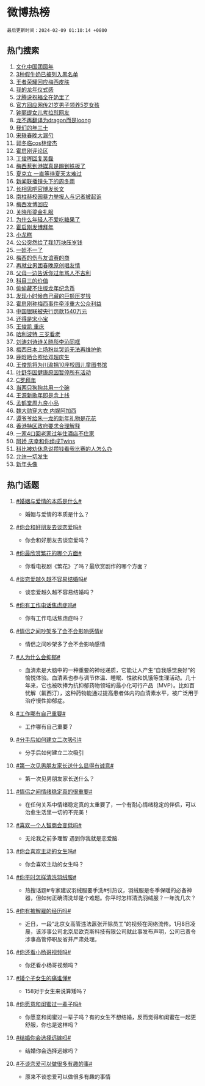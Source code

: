 # 微博热榜

`最后更新时间：2024-02-09 01:10:14 +0800`

## 热门搜索

1. [文化中国团圆年](https://m.weibo.cn/search?containerid=100103type%3D1%26t%3D10%26q%3D%23%E6%96%87%E5%8C%96%E4%B8%AD%E5%9B%BD%E5%9B%A2%E5%9C%86%E5%B9%B4%23&stream_entry_id=51&isnewpage=1&extparam=seat%3D1%26pos%3D0%26dgr%3D0%26filter_type%3Drealtimehot%26c_type%3D51%26stream_entry_id%3D51%26cate%3D10103%26q%3D%2523%25E6%2596%2587%25E5%258C%2596%25E4%25B8%25AD%25E5%259B%25BD%25E5%259B%25A2%25E5%259C%2586%25E5%25B9%25B4%2523%26display_time%3D1707412213%26pre_seqid%3D1707412213517016250239)
1. [3种假牛奶已被列入黑名单](https://m.weibo.cn/search?containerid=100103type%3D1%26t%3D10%26q%3D%233%E7%A7%8D%E5%81%87%E7%89%9B%E5%A5%B6%E5%B7%B2%E8%A2%AB%E5%88%97%E5%85%A5%E9%BB%91%E5%90%8D%E5%8D%95%23&stream_entry_id=31&isnewpage=1&extparam=seat%3D1%26band_rank%3D1%26filter_type%3Drealtimehot%26c_type%3D31%26realpos%3D1%26cate%3D5001%26lcate%3D5001%26flag%3D2%26dgr%3D0%26q%3D%25233%25E7%25A7%258D%25E5%2581%2587%25E7%2589%259B%25E5%25A5%25B6%25E5%25B7%25B2%25E8%25A2%25AB%25E5%2588%2597%25E5%2585%25A5%25E9%25BB%2591%25E5%2590%258D%25E5%258D%2595%2523%26stream_entry_id%3D31%26pos%3D0%26display_time%3D1707412213%26pre_seqid%3D1707412213517016250239)
1. [王者荣耀回应梅西皮肤](https://m.weibo.cn/search?containerid=100103type%3D1%26t%3D10%26q%3D%23%E7%8E%8B%E8%80%85%E8%8D%A3%E8%80%80%E5%9B%9E%E5%BA%94%E6%A2%85%E8%A5%BF%E7%9A%AE%E8%82%A4%23&stream_entry_id=31&isnewpage=1&extparam=seat%3D1%26band_rank%3D2%26filter_type%3Drealtimehot%26c_type%3D31%26realpos%3D2%26cate%3D5001%26lcate%3D5001%26flag%3D2%26dgr%3D0%26q%3D%2523%25E7%258E%258B%25E8%2580%2585%25E8%258D%25A3%25E8%2580%2580%25E5%259B%259E%25E5%25BA%2594%25E6%25A2%2585%25E8%25A5%25BF%25E7%259A%25AE%25E8%2582%25A4%2523%26stream_entry_id%3D31%26pos%3D1%26display_time%3D1707412213%26pre_seqid%3D1707412213517016250239)
1. [我的龙年仪式感](https://m.weibo.cn/search?containerid=100103type%3D1%26t%3D10%26q%3D%23%E6%88%91%E7%9A%84%E9%BE%99%E5%B9%B4%E4%BB%AA%E5%BC%8F%E6%84%9F%23&stream_entry_id=31&isnewpage=1&extparam=seat%3D1%26band_rank%3D3%26filter_type%3Drealtimehot%26c_type%3D31%26realpos%3D3%26cate%3D5001%26lcate%3D5001%26flag%3D0%26dgr%3D0%26q%3D%2523%25E6%2588%2591%25E7%259A%2584%25E9%25BE%2599%25E5%25B9%25B4%25E4%25BB%25AA%25E5%25BC%258F%25E6%2584%259F%2523%26stream_entry_id%3D31%26pos%3D2%26display_time%3D1707412213%26pre_seqid%3D1707412213517016250239)
1. [沈腾说祝福全在奶里了](https://m.weibo.cn/search?containerid=100103type%3D1%26t%3D10%26q%3D%23%E6%B2%88%E8%85%BE%E8%AF%B4%E7%A5%9D%E7%A6%8F%E5%85%A8%E5%9C%A8%E5%A5%B6%E9%87%8C%E4%BA%86%23&stream_entry_id=31&isnewpage=1&extparam=seat%3D1%26band_rank%3D4%26lcate%3D5001%26filter_type%3Drealtimehot%26cate%3D5001%26q%3D%2523%25E6%25B2%2588%25E8%2585%25BE%25E8%25AF%25B4%25E7%25A5%259D%25E7%25A6%258F%25E5%2585%25A8%25E5%259C%25A8%25E5%25A5%25B6%25E9%2587%258C%25E4%25BA%2586%2523%26dgr%3D0%26pos%3D3%26adid%3D222664%26topic_ad%3D1%26stream_entry_id%3D31%26is_ad_pos%3D1%26c_type%3D31%26display_time%3D1707412213%26pre_seqid%3D1707412213517016250239)
1. [官方回应网传21岁男子领养5岁女孩](https://m.weibo.cn/search?containerid=100103type%3D1%26t%3D10%26q%3D%23%E5%AE%98%E6%96%B9%E5%9B%9E%E5%BA%94%E7%BD%91%E4%BC%A021%E5%B2%81%E7%94%B7%E5%AD%90%E9%A2%86%E5%85%BB5%E5%B2%81%E5%A5%B3%E5%AD%A9%23&stream_entry_id=31&isnewpage=1&extparam=seat%3D1%26band_rank%3D4%26filter_type%3Drealtimehot%26c_type%3D31%26realpos%3D4%26cate%3D5001%26lcate%3D5001%26flag%3D2%26dgr%3D0%26q%3D%2523%25E5%25AE%2598%25E6%2596%25B9%25E5%259B%259E%25E5%25BA%2594%25E7%25BD%2591%25E4%25BC%25A021%25E5%25B2%2581%25E7%2594%25B7%25E5%25AD%2590%25E9%25A2%2586%25E5%2585%25BB5%25E5%25B2%2581%25E5%25A5%25B3%25E5%25AD%25A9%2523%26stream_entry_id%3D31%26pos%3D4%26display_time%3D1707412213%26pre_seqid%3D1707412213517016250239)
1. [钟丽缇女儿考拉怼网友](https://m.weibo.cn/search?containerid=100103type%3D1%26t%3D10%26q%3D%23%E9%92%9F%E4%B8%BD%E7%BC%87%E5%A5%B3%E5%84%BF%E8%80%83%E6%8B%89%E6%80%BC%E7%BD%91%E5%8F%8B%23&stream_entry_id=31&isnewpage=1&extparam=seat%3D1%26band_rank%3D5%26filter_type%3Drealtimehot%26c_type%3D31%26realpos%3D5%26cate%3D5001%26lcate%3D5001%26flag%3D2%26dgr%3D0%26q%3D%2523%25E9%2592%259F%25E4%25B8%25BD%25E7%25BC%2587%25E5%25A5%25B3%25E5%2584%25BF%25E8%2580%2583%25E6%258B%2589%25E6%2580%25BC%25E7%25BD%2591%25E5%258F%258B%2523%26stream_entry_id%3D31%26pos%3D5%26display_time%3D1707412213%26pre_seqid%3D1707412213517016250239)
1. [龙不再翻译为dragon而是loong](https://m.weibo.cn/search?containerid=100103type%3D1%26t%3D10%26q%3D%23%E9%BE%99%E4%B8%8D%E5%86%8D%E7%BF%BB%E8%AF%91%E4%B8%BAdragon%E8%80%8C%E6%98%AFloong%23&stream_entry_id=31&isnewpage=1&extparam=seat%3D1%26band_rank%3D6%26filter_type%3Drealtimehot%26c_type%3D31%26realpos%3D6%26cate%3D5001%26lcate%3D5001%26flag%3D16%26dgr%3D0%26q%3D%2523%25E9%25BE%2599%25E4%25B8%258D%25E5%2586%258D%25E7%25BF%25BB%25E8%25AF%2591%25E4%25B8%25BAdragon%25E8%2580%258C%25E6%2598%25AFloong%2523%26stream_entry_id%3D31%26pos%3D6%26display_time%3D1707412213%26pre_seqid%3D1707412213517016250239)
1. [我们的年三十](https://m.weibo.cn/search?containerid=100103type%3D1%26t%3D10%26q%3D%23%E6%88%91%E4%BB%AC%E7%9A%84%E5%B9%B4%E4%B8%89%E5%8D%81%23&stream_entry_id=31&isnewpage=1&extparam=seat%3D1%26band_rank%3D7%26lcate%3D5001%26filter_type%3Drealtimehot%26cate%3D5001%26q%3D%2523%25E6%2588%2591%25E4%25BB%25AC%25E7%259A%2584%25E5%25B9%25B4%25E4%25B8%2589%25E5%258D%2581%2523%26dgr%3D0%26pos%3D7%26adid%3D222145%26topic_ad%3D1%26stream_entry_id%3D31%26is_ad_pos%3D1%26c_type%3D31%26display_time%3D1707412213%26pre_seqid%3D1707412213517016250239)
1. [宋轶春晚大漏勺](https://m.weibo.cn/search?containerid=100103type%3D1%26t%3D10%26q%3D%23%E5%AE%8B%E8%BD%B6%E6%98%A5%E6%99%9A%E5%A4%A7%E6%BC%8F%E5%8B%BA%23&stream_entry_id=31&isnewpage=1&extparam=seat%3D1%26band_rank%3D7%26filter_type%3Drealtimehot%26c_type%3D31%26realpos%3D7%26cate%3D5001%26lcate%3D5001%26flag%3D2%26dgr%3D0%26q%3D%2523%25E5%25AE%258B%25E8%25BD%25B6%25E6%2598%25A5%25E6%2599%259A%25E5%25A4%25A7%25E6%25BC%258F%25E5%258B%25BA%2523%26stream_entry_id%3D31%26pos%3D8%26display_time%3D1707412213%26pre_seqid%3D1707412213517016250239)
1. [郭冬临cos林俊杰](https://m.weibo.cn/search?containerid=100103type%3D1%26t%3D10%26q%3D%E9%83%AD%E5%86%AC%E4%B8%B4cos%E6%9E%97%E4%BF%8A%E6%9D%B0&stream_entry_id=31&isnewpage=1&extparam=seat%3D1%26band_rank%3D8%26filter_type%3Drealtimehot%26c_type%3D31%26realpos%3D8%26cate%3D5001%26lcate%3D5001%26flag%3D2%26dgr%3D0%26q%3D%25E9%2583%25AD%25E5%2586%25AC%25E4%25B8%25B4cos%25E6%259E%2597%25E4%25BF%258A%25E6%259D%25B0%26stream_entry_id%3D31%26pos%3D9%26display_time%3D1707412213%26pre_seqid%3D1707412213517016250239)
1. [霍启刚评论区](https://m.weibo.cn/search?containerid=100103type%3D1%26t%3D10%26q%3D%E9%9C%8D%E5%90%AF%E5%88%9A%E8%AF%84%E8%AE%BA%E5%8C%BA&stream_entry_id=31&isnewpage=1&extparam=seat%3D1%26band_rank%3D9%26filter_type%3Drealtimehot%26c_type%3D31%26realpos%3D9%26cate%3D5001%26lcate%3D5001%26flag%3D0%26dgr%3D0%26q%3D%25E9%259C%258D%25E5%2590%25AF%25E5%2588%259A%25E8%25AF%2584%25E8%25AE%25BA%25E5%258C%25BA%26stream_entry_id%3D31%26pos%3D10%26display_time%3D1707412213%26pre_seqid%3D1707412213517016250239)
1. [丁俊晖回复吴磊](https://m.weibo.cn/search?containerid=100103type%3D1%26t%3D10%26q%3D%23%E4%B8%81%E4%BF%8A%E6%99%96%E5%9B%9E%E5%A4%8D%E5%90%B4%E7%A3%8A%23&stream_entry_id=31&isnewpage=1&extparam=seat%3D1%26band_rank%3D10%26filter_type%3Drealtimehot%26c_type%3D31%26realpos%3D10%26cate%3D5001%26lcate%3D5001%26flag%3D2%26dgr%3D0%26q%3D%2523%25E4%25B8%2581%25E4%25BF%258A%25E6%2599%2596%25E5%259B%259E%25E5%25A4%258D%25E5%2590%25B4%25E7%25A3%258A%2523%26stream_entry_id%3D31%26pos%3D11%26display_time%3D1707412213%26pre_seqid%3D1707412213517016250239)
1. [梅西惹到港媒真是踢到铁板了](https://m.weibo.cn/search?containerid=100103type%3D1%26t%3D10%26q%3D%E6%A2%85%E8%A5%BF%E6%83%B9%E5%88%B0%E6%B8%AF%E5%AA%92%E7%9C%9F%E6%98%AF%E8%B8%A2%E5%88%B0%E9%93%81%E6%9D%BF%E4%BA%86&stream_entry_id=31&isnewpage=1&extparam=seat%3D1%26band_rank%3D11%26filter_type%3Drealtimehot%26c_type%3D31%26realpos%3D11%26cate%3D5001%26lcate%3D5001%26flag%3D2%26dgr%3D0%26q%3D%25E6%25A2%2585%25E8%25A5%25BF%25E6%2583%25B9%25E5%2588%25B0%25E6%25B8%25AF%25E5%25AA%2592%25E7%259C%259F%25E6%2598%25AF%25E8%25B8%25A2%25E5%2588%25B0%25E9%2593%2581%25E6%259D%25BF%25E4%25BA%2586%26stream_entry_id%3D31%26pos%3D12%26display_time%3D1707412213%26pre_seqid%3D1707412213517016250239)
1. [夏克立 一直等待夏天太难过](https://m.weibo.cn/search?containerid=100103type%3D1%26t%3D10%26q%3D%E5%A4%8F%E5%85%8B%E7%AB%8B+%E4%B8%80%E7%9B%B4%E7%AD%89%E5%BE%85%E5%A4%8F%E5%A4%A9%E5%A4%AA%E9%9A%BE%E8%BF%87&stream_entry_id=31&isnewpage=1&extparam=seat%3D1%26band_rank%3D12%26filter_type%3Drealtimehot%26c_type%3D31%26realpos%3D12%26cate%3D5001%26lcate%3D5001%26flag%3D1%26dgr%3D0%26q%3D%25E5%25A4%258F%25E5%2585%258B%25E7%25AB%258B%2520%25E4%25B8%2580%25E7%259B%25B4%25E7%25AD%2589%25E5%25BE%2585%25E5%25A4%258F%25E5%25A4%25A9%25E5%25A4%25AA%25E9%259A%25BE%25E8%25BF%2587%26stream_entry_id%3D31%26pos%3D13%26display_time%3D1707412213%26pre_seqid%3D1707412213517016250239)
1. [新闻联播镜头下的周冬雨](https://m.weibo.cn/search?containerid=100103type%3D1%26t%3D10%26q%3D%23%E6%96%B0%E9%97%BB%E8%81%94%E6%92%AD%E9%95%9C%E5%A4%B4%E4%B8%8B%E7%9A%84%E5%91%A8%E5%86%AC%E9%9B%A8%23&stream_entry_id=31&isnewpage=1&extparam=seat%3D1%26band_rank%3D13%26filter_type%3Drealtimehot%26c_type%3D31%26realpos%3D13%26cate%3D5001%26lcate%3D5001%26flag%3D1%26dgr%3D0%26q%3D%2523%25E6%2596%25B0%25E9%2597%25BB%25E8%2581%2594%25E6%2592%25AD%25E9%2595%259C%25E5%25A4%25B4%25E4%25B8%258B%25E7%259A%2584%25E5%2591%25A8%25E5%2586%25AC%25E9%259B%25A8%2523%26stream_entry_id%3D31%26pos%3D14%26display_time%3D1707412213%26pre_seqid%3D1707412213517016250239)
1. [长相思吧官博发长文](https://m.weibo.cn/search?containerid=100103type%3D1%26t%3D10%26q%3D%23%E9%95%BF%E7%9B%B8%E6%80%9D%E5%90%A7%E5%AE%98%E5%8D%9A%E5%8F%91%E9%95%BF%E6%96%87%23&stream_entry_id=31&isnewpage=1&extparam=seat%3D1%26band_rank%3D14%26filter_type%3Drealtimehot%26c_type%3D31%26realpos%3D14%26cate%3D5001%26lcate%3D5001%26flag%3D0%26dgr%3D0%26q%3D%2523%25E9%2595%25BF%25E7%259B%25B8%25E6%2580%259D%25E5%2590%25A7%25E5%25AE%2598%25E5%258D%259A%25E5%258F%2591%25E9%2595%25BF%25E6%2596%2587%2523%26stream_entry_id%3D31%26pos%3D15%26display_time%3D1707412213%26pre_seqid%3D1707412213517016250239)
1. [南柱赫校园暴力举报人与记者被起诉](https://m.weibo.cn/search?containerid=100103type%3D1%26t%3D10%26q%3D%23%E5%8D%97%E6%9F%B1%E8%B5%AB%E6%A0%A1%E5%9B%AD%E6%9A%B4%E5%8A%9B%E4%B8%BE%E6%8A%A5%E4%BA%BA%E4%B8%8E%E8%AE%B0%E8%80%85%E8%A2%AB%E8%B5%B7%E8%AF%89%23&stream_entry_id=31&isnewpage=1&extparam=seat%3D1%26band_rank%3D15%26filter_type%3Drealtimehot%26c_type%3D31%26realpos%3D15%26cate%3D5001%26lcate%3D5001%26flag%3D2%26dgr%3D0%26q%3D%2523%25E5%258D%2597%25E6%259F%25B1%25E8%25B5%25AB%25E6%25A0%25A1%25E5%259B%25AD%25E6%259A%25B4%25E5%258A%259B%25E4%25B8%25BE%25E6%258A%25A5%25E4%25BA%25BA%25E4%25B8%258E%25E8%25AE%25B0%25E8%2580%2585%25E8%25A2%25AB%25E8%25B5%25B7%25E8%25AF%2589%2523%26stream_entry_id%3D31%26pos%3D16%26display_time%3D1707412213%26pre_seqid%3D1707412213517016250239)
1. [梅西发博回应](https://m.weibo.cn/search?containerid=100103type%3D1%26t%3D10%26q%3D%E6%A2%85%E8%A5%BF%E5%8F%91%E5%8D%9A%E5%9B%9E%E5%BA%94&stream_entry_id=31&isnewpage=1&extparam=seat%3D1%26band_rank%3D16%26filter_type%3Drealtimehot%26c_type%3D31%26realpos%3D16%26cate%3D5001%26lcate%3D5001%26flag%3D2%26dgr%3D0%26q%3D%25E6%25A2%2585%25E8%25A5%25BF%25E5%258F%2591%25E5%258D%259A%25E5%259B%259E%25E5%25BA%2594%26stream_entry_id%3D31%26pos%3D17%26display_time%3D1707412213%26pre_seqid%3D1707412213517016250239)
1. [关晓彤鎏金礼服](https://m.weibo.cn/search?containerid=100103type%3D1%26t%3D10%26q%3D%E5%85%B3%E6%99%93%E5%BD%A4%E9%8E%8F%E9%87%91%E7%A4%BC%E6%9C%8D&stream_entry_id=31&isnewpage=1&extparam=seat%3D1%26band_rank%3D17%26filter_type%3Drealtimehot%26c_type%3D31%26realpos%3D17%26cate%3D5001%26lcate%3D5001%26flag%3D1%26dgr%3D0%26q%3D%25E5%2585%25B3%25E6%2599%2593%25E5%25BD%25A4%25E9%258E%258F%25E9%2587%2591%25E7%25A4%25BC%25E6%259C%258D%26stream_entry_id%3D31%26pos%3D18%26display_time%3D1707412213%26pre_seqid%3D1707412213517016250239)
1. [为什么年轻人不爱吃糖果了](https://m.weibo.cn/search?containerid=100103type%3D1%26t%3D10%26q%3D%23%E4%B8%BA%E4%BB%80%E4%B9%88%E5%B9%B4%E8%BD%BB%E4%BA%BA%E4%B8%8D%E7%88%B1%E5%90%83%E7%B3%96%E6%9E%9C%E4%BA%86%23&stream_entry_id=31&isnewpage=1&extparam=seat%3D1%26band_rank%3D18%26filter_type%3Drealtimehot%26c_type%3D31%26realpos%3D18%26cate%3D5001%26lcate%3D5001%26flag%3D0%26dgr%3D0%26q%3D%2523%25E4%25B8%25BA%25E4%25BB%2580%25E4%25B9%2588%25E5%25B9%25B4%25E8%25BD%25BB%25E4%25BA%25BA%25E4%25B8%258D%25E7%2588%25B1%25E5%2590%2583%25E7%25B3%2596%25E6%259E%259C%25E4%25BA%2586%2523%26stream_entry_id%3D31%26pos%3D19%26display_time%3D1707412213%26pre_seqid%3D1707412213517016250239)
1. [霍启刚发博拜年](https://m.weibo.cn/search?containerid=100103type%3D1%26t%3D10%26q%3D%23%E9%9C%8D%E5%90%AF%E5%88%9A%E5%8F%91%E5%8D%9A%E6%8B%9C%E5%B9%B4%23&stream_entry_id=31&isnewpage=1&extparam=seat%3D1%26band_rank%3D19%26filter_type%3Drealtimehot%26c_type%3D31%26realpos%3D19%26cate%3D5001%26lcate%3D5001%26flag%3D0%26dgr%3D0%26q%3D%2523%25E9%259C%258D%25E5%2590%25AF%25E5%2588%259A%25E5%258F%2591%25E5%258D%259A%25E6%258B%259C%25E5%25B9%25B4%2523%26stream_entry_id%3D31%26pos%3D20%26display_time%3D1707412213%26pre_seqid%3D1707412213517016250239)
1. [小龙糕](https://m.weibo.cn/search?containerid=100103type%3D1%26t%3D10%26q%3D%E5%B0%8F%E9%BE%99%E7%B3%95&stream_entry_id=31&isnewpage=1&extparam=seat%3D1%26band_rank%3D20%26filter_type%3Drealtimehot%26c_type%3D31%26realpos%3D20%26cate%3D5001%26lcate%3D5001%26flag%3D0%26dgr%3D0%26q%3D%25E5%25B0%258F%25E9%25BE%2599%25E7%25B3%2595%26stream_entry_id%3D31%26pos%3D21%26display_time%3D1707412213%26pre_seqid%3D1707412213517016250239)
1. [公公突然给了我1万块压岁钱](https://m.weibo.cn/search?containerid=100103type%3D1%26t%3D10%26q%3D%23%E5%85%AC%E5%85%AC%E7%AA%81%E7%84%B6%E7%BB%99%E4%BA%86%E6%88%911%E4%B8%87%E5%9D%97%E5%8E%8B%E5%B2%81%E9%92%B1%23&stream_entry_id=31&isnewpage=1&extparam=seat%3D1%26band_rank%3D21%26filter_type%3Drealtimehot%26c_type%3D31%26realpos%3D21%26cate%3D5001%26lcate%3D5001%26flag%3D0%26dgr%3D0%26q%3D%2523%25E5%2585%25AC%25E5%2585%25AC%25E7%25AA%2581%25E7%2584%25B6%25E7%25BB%2599%25E4%25BA%2586%25E6%2588%25911%25E4%25B8%2587%25E5%259D%2597%25E5%258E%258B%25E5%25B2%2581%25E9%2592%25B1%2523%26stream_entry_id%3D31%26pos%3D22%26display_time%3D1707412213%26pre_seqid%3D1707412213517016250239)
1. [一姐不一了](https://m.weibo.cn/search?containerid=100103type%3D1%26t%3D10%26q%3D%23%E4%B8%80%E5%A7%90%E4%B8%8D%E4%B8%80%E4%BA%86%23&stream_entry_id=31&isnewpage=1&extparam=seat%3D1%26band_rank%3D22%26filter_type%3Drealtimehot%26c_type%3D31%26realpos%3D22%26cate%3D5001%26lcate%3D5001%26flag%3D0%26dgr%3D0%26q%3D%2523%25E4%25B8%2580%25E5%25A7%2590%25E4%25B8%258D%25E4%25B8%2580%25E4%25BA%2586%2523%26stream_entry_id%3D31%26pos%3D23%26display_time%3D1707412213%26pre_seqid%3D1707412213517016250239)
1. [梅西的伤与友谊赛的商](https://m.weibo.cn/search?containerid=100103type%3D1%26t%3D10%26q%3D%23%E6%A2%85%E8%A5%BF%E7%9A%84%E4%BC%A4%E4%B8%8E%E5%8F%8B%E8%B0%8A%E8%B5%9B%E7%9A%84%E5%95%86%23&stream_entry_id=31&isnewpage=1&extparam=seat%3D1%26band_rank%3D23%26filter_type%3Drealtimehot%26c_type%3D31%26realpos%3D23%26cate%3D5001%26lcate%3D5001%26flag%3D0%26dgr%3D0%26q%3D%2523%25E6%25A2%2585%25E8%25A5%25BF%25E7%259A%2584%25E4%25BC%25A4%25E4%25B8%258E%25E5%258F%258B%25E8%25B0%258A%25E8%25B5%259B%25E7%259A%2584%25E5%2595%2586%2523%26stream_entry_id%3D31%26pos%3D24%26display_time%3D1707412213%26pre_seqid%3D1707412213517016250239)
1. [再就业男团春晚原创唱友情](https://m.weibo.cn/search?containerid=100103type%3D1%26t%3D10%26q%3D%23%E5%86%8D%E5%B0%B1%E4%B8%9A%E7%94%B7%E5%9B%A2%E6%98%A5%E6%99%9A%E5%8E%9F%E5%88%9B%E5%94%B1%E5%8F%8B%E6%83%85%23&stream_entry_id=31&isnewpage=1&extparam=seat%3D1%26band_rank%3D24%26filter_type%3Drealtimehot%26c_type%3D31%26realpos%3D24%26cate%3D5001%26lcate%3D5001%26flag%3D0%26dgr%3D0%26q%3D%2523%25E5%2586%258D%25E5%25B0%25B1%25E4%25B8%259A%25E7%2594%25B7%25E5%259B%25A2%25E6%2598%25A5%25E6%2599%259A%25E5%258E%259F%25E5%2588%259B%25E5%2594%25B1%25E5%258F%258B%25E6%2583%2585%2523%26stream_entry_id%3D31%26pos%3D25%26display_time%3D1707412213%26pre_seqid%3D1707412213517016250239)
1. [父母一边告诉你过年骂人不吉利](https://m.weibo.cn/search?containerid=100103type%3D1%26t%3D10%26q%3D%E7%88%B6%E6%AF%8D%E4%B8%80%E8%BE%B9%E5%91%8A%E8%AF%89%E4%BD%A0%E8%BF%87%E5%B9%B4%E9%AA%82%E4%BA%BA%E4%B8%8D%E5%90%89%E5%88%A9&stream_entry_id=31&isnewpage=1&extparam=seat%3D1%26band_rank%3D25%26filter_type%3Drealtimehot%26c_type%3D31%26realpos%3D25%26cate%3D5001%26lcate%3D5001%26flag%3D0%26dgr%3D0%26q%3D%25E7%2588%25B6%25E6%25AF%258D%25E4%25B8%2580%25E8%25BE%25B9%25E5%2591%258A%25E8%25AF%2589%25E4%25BD%25A0%25E8%25BF%2587%25E5%25B9%25B4%25E9%25AA%2582%25E4%25BA%25BA%25E4%25B8%258D%25E5%2590%2589%25E5%2588%25A9%26stream_entry_id%3D31%26pos%3D26%26display_time%3D1707412213%26pre_seqid%3D1707412213517016250239)
1. [科目三的价值](https://m.weibo.cn/search?containerid=100103type%3D1%26t%3D10%26q%3D%E7%A7%91%E7%9B%AE%E4%B8%89%E7%9A%84%E4%BB%B7%E5%80%BC&stream_entry_id=31&isnewpage=1&extparam=seat%3D1%26band_rank%3D26%26filter_type%3Drealtimehot%26c_type%3D31%26realpos%3D26%26cate%3D5001%26lcate%3D5001%26flag%3D0%26dgr%3D0%26q%3D%25E7%25A7%2591%25E7%259B%25AE%25E4%25B8%2589%25E7%259A%2584%25E4%25BB%25B7%25E5%2580%25BC%26stream_entry_id%3D31%26pos%3D27%26display_time%3D1707412213%26pre_seqid%3D1707412213517016250239)
1. [偷偷藏不住版龙年纪念币](https://m.weibo.cn/search?containerid=100103type%3D1%26t%3D10%26q%3D%23%E5%81%B7%E5%81%B7%E8%97%8F%E4%B8%8D%E4%BD%8F%E7%89%88%E9%BE%99%E5%B9%B4%E7%BA%AA%E5%BF%B5%E5%B8%81%23&stream_entry_id=31&isnewpage=1&extparam=seat%3D1%26band_rank%3D27%26filter_type%3Drealtimehot%26c_type%3D31%26realpos%3D27%26cate%3D5001%26lcate%3D5001%26flag%3D1%26dgr%3D0%26q%3D%2523%25E5%2581%25B7%25E5%2581%25B7%25E8%2597%258F%25E4%25B8%258D%25E4%25BD%258F%25E7%2589%2588%25E9%25BE%2599%25E5%25B9%25B4%25E7%25BA%25AA%25E5%25BF%25B5%25E5%25B8%2581%2523%26stream_entry_id%3D31%26pos%3D28%26display_time%3D1707412213%26pre_seqid%3D1707412213517016250239)
1. [发现小时候自己藏的巨额压岁钱](https://m.weibo.cn/search?containerid=100103type%3D1%26t%3D10%26q%3D%23%E5%8F%91%E7%8E%B0%E5%B0%8F%E6%97%B6%E5%80%99%E8%87%AA%E5%B7%B1%E8%97%8F%E7%9A%84%E5%B7%A8%E9%A2%9D%E5%8E%8B%E5%B2%81%E9%92%B1%23&stream_entry_id=31&isnewpage=1&extparam=seat%3D1%26band_rank%3D28%26filter_type%3Drealtimehot%26c_type%3D31%26realpos%3D28%26cate%3D5001%26lcate%3D5001%26flag%3D0%26dgr%3D0%26q%3D%2523%25E5%258F%2591%25E7%258E%25B0%25E5%25B0%258F%25E6%2597%25B6%25E5%2580%2599%25E8%2587%25AA%25E5%25B7%25B1%25E8%2597%258F%25E7%259A%2584%25E5%25B7%25A8%25E9%25A2%259D%25E5%258E%258B%25E5%25B2%2581%25E9%2592%25B1%2523%26stream_entry_id%3D31%26pos%3D29%26display_time%3D1707412213%26pre_seqid%3D1707412213517016250239)
1. [霍启刚称梅西事件牵涉重大公众利益](https://m.weibo.cn/search?containerid=100103type%3D1%26t%3D10%26q%3D%23%E9%9C%8D%E5%90%AF%E5%88%9A%E7%A7%B0%E6%A2%85%E8%A5%BF%E4%BA%8B%E4%BB%B6%E7%89%B5%E6%B6%89%E9%87%8D%E5%A4%A7%E5%85%AC%E4%BC%97%E5%88%A9%E7%9B%8A%23&stream_entry_id=31&isnewpage=1&extparam=seat%3D1%26band_rank%3D29%26filter_type%3Drealtimehot%26c_type%3D31%26realpos%3D29%26cate%3D5001%26lcate%3D5001%26flag%3D0%26dgr%3D0%26q%3D%2523%25E9%259C%258D%25E5%2590%25AF%25E5%2588%259A%25E7%25A7%25B0%25E6%25A2%2585%25E8%25A5%25BF%25E4%25BA%258B%25E4%25BB%25B6%25E7%2589%25B5%25E6%25B6%2589%25E9%2587%258D%25E5%25A4%25A7%25E5%2585%25AC%25E4%25BC%2597%25E5%2588%25A9%25E7%259B%258A%2523%26stream_entry_id%3D31%26pos%3D30%26display_time%3D1707412213%26pre_seqid%3D1707412213517016250239)
1. [中国银联被央行罚款1540万元](https://m.weibo.cn/search?containerid=100103type%3D1%26t%3D10%26q%3D%23%E4%B8%AD%E5%9B%BD%E9%93%B6%E8%81%94%E8%A2%AB%E5%A4%AE%E8%A1%8C%E7%BD%9A%E6%AC%BE1540%E4%B8%87%E5%85%83%23&stream_entry_id=31&isnewpage=1&extparam=seat%3D1%26band_rank%3D30%26filter_type%3Drealtimehot%26c_type%3D31%26realpos%3D30%26cate%3D5001%26lcate%3D5001%26flag%3D0%26dgr%3D0%26q%3D%2523%25E4%25B8%25AD%25E5%259B%25BD%25E9%2593%25B6%25E8%2581%2594%25E8%25A2%25AB%25E5%25A4%25AE%25E8%25A1%258C%25E7%25BD%259A%25E6%25AC%25BE1540%25E4%25B8%2587%25E5%2585%2583%2523%26stream_entry_id%3D31%26pos%3D31%26display_time%3D1707412213%26pre_seqid%3D1707412213517016250239)
1. [还得是宋小宝](https://m.weibo.cn/search?containerid=100103type%3D1%26t%3D10%26q%3D%23%E8%BF%98%E5%BE%97%E6%98%AF%E5%AE%8B%E5%B0%8F%E5%AE%9D%23&stream_entry_id=31&isnewpage=1&extparam=seat%3D1%26band_rank%3D31%26filter_type%3Drealtimehot%26c_type%3D31%26realpos%3D31%26cate%3D5001%26lcate%3D5001%26flag%3D0%26dgr%3D0%26q%3D%2523%25E8%25BF%2598%25E5%25BE%2597%25E6%2598%25AF%25E5%25AE%258B%25E5%25B0%258F%25E5%25AE%259D%2523%26stream_entry_id%3D31%26pos%3D32%26display_time%3D1707412213%26pre_seqid%3D1707412213517016250239)
1. [王俊凯 重庆](https://m.weibo.cn/search?containerid=100103type%3D1%26t%3D10%26q%3D%E7%8E%8B%E4%BF%8A%E5%87%AF+%E9%87%8D%E5%BA%86&stream_entry_id=31&isnewpage=1&extparam=seat%3D1%26band_rank%3D32%26filter_type%3Drealtimehot%26c_type%3D31%26realpos%3D32%26cate%3D5001%26lcate%3D5001%26flag%3D0%26dgr%3D0%26q%3D%25E7%258E%258B%25E4%25BF%258A%25E5%2587%25AF%2520%25E9%2587%258D%25E5%25BA%2586%26stream_entry_id%3D31%26pos%3D33%26display_time%3D1707412213%26pre_seqid%3D1707412213517016250239)
1. [哈利波特 三岁看老](https://m.weibo.cn/search?containerid=100103type%3D1%26t%3D10%26q%3D%E5%93%88%E5%88%A9%E6%B3%A2%E7%89%B9+%E4%B8%89%E5%B2%81%E7%9C%8B%E8%80%81&stream_entry_id=31&isnewpage=1&extparam=seat%3D1%26band_rank%3D33%26filter_type%3Drealtimehot%26c_type%3D31%26realpos%3D33%26cate%3D5001%26lcate%3D5001%26flag%3D1%26dgr%3D0%26q%3D%25E5%2593%2588%25E5%2588%25A9%25E6%25B3%25A2%25E7%2589%25B9%2520%25E4%25B8%2589%25E5%25B2%2581%25E7%259C%258B%25E8%2580%2581%26stream_entry_id%3D31%26pos%3D34%26display_time%3D1707412213%26pre_seqid%3D1707412213517016250239)
1. [刘涛刘诗诗关晓彤李沁同框](https://m.weibo.cn/search?containerid=100103type%3D1%26t%3D10%26q%3D%23%E5%88%98%E6%B6%9B%E5%88%98%E8%AF%97%E8%AF%97%E5%85%B3%E6%99%93%E5%BD%A4%E6%9D%8E%E6%B2%81%E5%90%8C%E6%A1%86%23&stream_entry_id=31&isnewpage=1&extparam=seat%3D1%26band_rank%3D34%26filter_type%3Drealtimehot%26c_type%3D31%26realpos%3D34%26cate%3D5001%26lcate%3D5001%26flag%3D1%26dgr%3D0%26q%3D%2523%25E5%2588%2598%25E6%25B6%259B%25E5%2588%2598%25E8%25AF%2597%25E8%25AF%2597%25E5%2585%25B3%25E6%2599%2593%25E5%25BD%25A4%25E6%259D%258E%25E6%25B2%2581%25E5%2590%258C%25E6%25A1%2586%2523%26stream_entry_id%3D31%26pos%3D35%26display_time%3D1707412213%26pre_seqid%3D1707412213517016250239)
1. [梅西日本上场粉丝哭诉无法再维护他](https://m.weibo.cn/search?containerid=100103type%3D1%26t%3D10%26q%3D%23%E6%A2%85%E8%A5%BF%E6%97%A5%E6%9C%AC%E4%B8%8A%E5%9C%BA%E7%B2%89%E4%B8%9D%E5%93%AD%E8%AF%89%E6%97%A0%E6%B3%95%E5%86%8D%E7%BB%B4%E6%8A%A4%E4%BB%96%23&stream_entry_id=31&isnewpage=1&extparam=seat%3D1%26band_rank%3D35%26filter_type%3Drealtimehot%26c_type%3D31%26realpos%3D35%26cate%3D5001%26lcate%3D5001%26flag%3D0%26dgr%3D0%26q%3D%2523%25E6%25A2%2585%25E8%25A5%25BF%25E6%2597%25A5%25E6%259C%25AC%25E4%25B8%258A%25E5%259C%25BA%25E7%25B2%2589%25E4%25B8%259D%25E5%2593%25AD%25E8%25AF%2589%25E6%2597%25A0%25E6%25B3%2595%25E5%2586%258D%25E7%25BB%25B4%25E6%258A%25A4%25E4%25BB%2596%2523%26stream_entry_id%3D31%26pos%3D36%26display_time%3D1707412213%26pre_seqid%3D1707412213517016250239)
1. [鹿晗晒合照给邓超庆生](https://m.weibo.cn/search?containerid=100103type%3D1%26t%3D10%26q%3D%23%E9%B9%BF%E6%99%97%E6%99%92%E5%90%88%E7%85%A7%E7%BB%99%E9%82%93%E8%B6%85%E5%BA%86%E7%94%9F%23&stream_entry_id=31&isnewpage=1&extparam=seat%3D1%26band_rank%3D36%26filter_type%3Drealtimehot%26c_type%3D31%26realpos%3D36%26cate%3D5001%26lcate%3D5001%26flag%3D0%26dgr%3D0%26q%3D%2523%25E9%25B9%25BF%25E6%2599%2597%25E6%2599%2592%25E5%2590%2588%25E7%2585%25A7%25E7%25BB%2599%25E9%2582%2593%25E8%25B6%2585%25E5%25BA%2586%25E7%2594%259F%2523%26stream_entry_id%3D31%26pos%3D37%26display_time%3D1707412213%26pre_seqid%3D1707412213517016250239)
1. [王俊凯将为川渝捐10座校园儿童图书馆](https://m.weibo.cn/search?containerid=100103type%3D1%26t%3D10%26q%3D%23%E7%8E%8B%E4%BF%8A%E5%87%AF%E5%B0%86%E4%B8%BA%E5%B7%9D%E6%B8%9D%E6%8D%9010%E5%BA%A7%E6%A0%A1%E5%9B%AD%E5%84%BF%E7%AB%A5%E5%9B%BE%E4%B9%A6%E9%A6%86%23&stream_entry_id=31&isnewpage=1&extparam=seat%3D1%26band_rank%3D37%26filter_type%3Drealtimehot%26c_type%3D31%26realpos%3D37%26cate%3D5001%26lcate%3D5001%26flag%3D32768%26dgr%3D0%26q%3D%2523%25E7%258E%258B%25E4%25BF%258A%25E5%2587%25AF%25E5%25B0%2586%25E4%25B8%25BA%25E5%25B7%259D%25E6%25B8%259D%25E6%258D%259010%25E5%25BA%25A7%25E6%25A0%25A1%25E5%259B%25AD%25E5%2584%25BF%25E7%25AB%25A5%25E5%259B%25BE%25E4%25B9%25A6%25E9%25A6%2586%2523%26stream_entry_id%3D31%26pos%3D38%26display_time%3D1707412213%26pre_seqid%3D1707412213517016250239)
1. [叶舒华因健康原因暂停所有活动](https://m.weibo.cn/search?containerid=100103type%3D1%26t%3D10%26q%3D%23%E5%8F%B6%E8%88%92%E5%8D%8E%E5%9B%A0%E5%81%A5%E5%BA%B7%E5%8E%9F%E5%9B%A0%E6%9A%82%E5%81%9C%E6%89%80%E6%9C%89%E6%B4%BB%E5%8A%A8%23&stream_entry_id=31&isnewpage=1&extparam=seat%3D1%26band_rank%3D38%26filter_type%3Drealtimehot%26c_type%3D31%26realpos%3D38%26cate%3D5001%26lcate%3D5001%26flag%3D0%26dgr%3D0%26q%3D%2523%25E5%258F%25B6%25E8%2588%2592%25E5%258D%258E%25E5%259B%25A0%25E5%2581%25A5%25E5%25BA%25B7%25E5%258E%259F%25E5%259B%25A0%25E6%259A%2582%25E5%2581%259C%25E6%2589%2580%25E6%259C%2589%25E6%25B4%25BB%25E5%258A%25A8%2523%26stream_entry_id%3D31%26pos%3D39%26display_time%3D1707412213%26pre_seqid%3D1707412213517016250239)
1. [C罗拜年](https://m.weibo.cn/search?containerid=100103type%3D1%26t%3D10%26q%3DC%E7%BD%97%E6%8B%9C%E5%B9%B4&stream_entry_id=31&isnewpage=1&extparam=seat%3D1%26band_rank%3D39%26filter_type%3Drealtimehot%26c_type%3D31%26realpos%3D39%26cate%3D5001%26lcate%3D5001%26flag%3D0%26dgr%3D0%26q%3DC%25E7%25BD%2597%25E6%258B%259C%25E5%25B9%25B4%26stream_entry_id%3D31%26pos%3D40%26display_time%3D1707412213%26pre_seqid%3D1707412213517016250239)
1. [当两只狗狗共用一个碗](https://m.weibo.cn/search?containerid=100103type%3D1%26t%3D10%26q%3D%E5%BD%93%E4%B8%A4%E5%8F%AA%E7%8B%97%E7%8B%97%E5%85%B1%E7%94%A8%E4%B8%80%E4%B8%AA%E7%A2%97&stream_entry_id=31&isnewpage=1&extparam=seat%3D1%26band_rank%3D40%26filter_type%3Drealtimehot%26c_type%3D31%26realpos%3D40%26cate%3D5001%26lcate%3D5001%26flag%3D0%26dgr%3D0%26q%3D%25E5%25BD%2593%25E4%25B8%25A4%25E5%258F%25AA%25E7%258B%2597%25E7%258B%2597%25E5%2585%25B1%25E7%2594%25A8%25E4%25B8%2580%25E4%25B8%25AA%25E7%25A2%2597%26stream_entry_id%3D31%26pos%3D41%26display_time%3D1707412213%26pre_seqid%3D1707412213517016250239)
1. [王源新歌年即是念上线](https://m.weibo.cn/search?containerid=100103type%3D1%26t%3D10%26q%3D%23%E7%8E%8B%E6%BA%90%E6%96%B0%E6%AD%8C%E5%B9%B4%E5%8D%B3%E6%98%AF%E5%BF%B5%E4%B8%8A%E7%BA%BF%23&stream_entry_id=31&isnewpage=1&extparam=seat%3D1%26band_rank%3D41%26filter_type%3Drealtimehot%26c_type%3D31%26realpos%3D41%26cate%3D5001%26lcate%3D5001%26flag%3D1%26dgr%3D0%26q%3D%2523%25E7%258E%258B%25E6%25BA%2590%25E6%2596%25B0%25E6%25AD%258C%25E5%25B9%25B4%25E5%258D%25B3%25E6%2598%25AF%25E5%25BF%25B5%25E4%25B8%258A%25E7%25BA%25BF%2523%26stream_entry_id%3D31%26pos%3D42%26display_time%3D1707412213%26pre_seqid%3D1707412213517016250239)
1. [孟鹤堂周九良小品](https://m.weibo.cn/search?containerid=100103type%3D1%26t%3D10%26q%3D%E5%AD%9F%E9%B9%A4%E5%A0%82%E5%91%A8%E4%B9%9D%E8%89%AF%E5%B0%8F%E5%93%81&stream_entry_id=31&isnewpage=1&extparam=seat%3D1%26band_rank%3D42%26filter_type%3Drealtimehot%26c_type%3D31%26realpos%3D42%26cate%3D5001%26lcate%3D5001%26flag%3D1%26dgr%3D0%26q%3D%25E5%25AD%259F%25E9%25B9%25A4%25E5%25A0%2582%25E5%2591%25A8%25E4%25B9%259D%25E8%2589%25AF%25E5%25B0%258F%25E5%2593%2581%26stream_entry_id%3D31%26pos%3D43%26display_time%3D1707412213%26pre_seqid%3D1707412213517016250239)
1. [魏大勋穿大衣 内娱阿加西](https://m.weibo.cn/search?containerid=100103type%3D1%26t%3D10%26q%3D%E9%AD%8F%E5%A4%A7%E5%8B%8B%E7%A9%BF%E5%A4%A7%E8%A1%A3+%E5%86%85%E5%A8%B1%E9%98%BF%E5%8A%A0%E8%A5%BF&stream_entry_id=31&isnewpage=1&extparam=seat%3D1%26band_rank%3D43%26filter_type%3Drealtimehot%26c_type%3D31%26realpos%3D43%26cate%3D5001%26lcate%3D5001%26flag%3D0%26dgr%3D0%26q%3D%25E9%25AD%258F%25E5%25A4%25A7%25E5%258B%258B%25E7%25A9%25BF%25E5%25A4%25A7%25E8%25A1%25A3%2520%25E5%2586%2585%25E5%25A8%25B1%25E9%2598%25BF%25E5%258A%25A0%25E8%25A5%25BF%26stream_entry_id%3D31%26pos%3D44%26display_time%3D1707412213%26pre_seqid%3D1707412213517016250239)
1. [谭爷爷给朱一龙的新年礼物是花花](https://m.weibo.cn/search?containerid=100103type%3D1%26t%3D10%26q%3D%E8%B0%AD%E7%88%B7%E7%88%B7%E7%BB%99%E6%9C%B1%E4%B8%80%E9%BE%99%E7%9A%84%E6%96%B0%E5%B9%B4%E7%A4%BC%E7%89%A9%E6%98%AF%E8%8A%B1%E8%8A%B1&stream_entry_id=31&isnewpage=1&extparam=seat%3D1%26band_rank%3D44%26filter_type%3Drealtimehot%26c_type%3D31%26realpos%3D44%26cate%3D5001%26lcate%3D5001%26flag%3D0%26dgr%3D0%26q%3D%25E8%25B0%25AD%25E7%2588%25B7%25E7%2588%25B7%25E7%25BB%2599%25E6%259C%25B1%25E4%25B8%2580%25E9%25BE%2599%25E7%259A%2584%25E6%2596%25B0%25E5%25B9%25B4%25E7%25A4%25BC%25E7%2589%25A9%25E6%2598%25AF%25E8%258A%25B1%25E8%258A%25B1%26stream_entry_id%3D31%26pos%3D45%26display_time%3D1707412213%26pre_seqid%3D1707412213517016250239)
1. [香港特区政府要求合理解释](https://m.weibo.cn/search?containerid=100103type%3D1%26t%3D10%26q%3D%23%E9%A6%99%E6%B8%AF%E7%89%B9%E5%8C%BA%E6%94%BF%E5%BA%9C%E8%A6%81%E6%B1%82%E5%90%88%E7%90%86%E8%A7%A3%E9%87%8A%23&stream_entry_id=31&isnewpage=1&extparam=seat%3D1%26band_rank%3D45%26filter_type%3Drealtimehot%26c_type%3D31%26realpos%3D45%26cate%3D5001%26lcate%3D5001%26flag%3D0%26dgr%3D0%26q%3D%2523%25E9%25A6%2599%25E6%25B8%25AF%25E7%2589%25B9%25E5%258C%25BA%25E6%2594%25BF%25E5%25BA%259C%25E8%25A6%2581%25E6%25B1%2582%25E5%2590%2588%25E7%2590%2586%25E8%25A7%25A3%25E9%2587%258A%2523%26stream_entry_id%3D31%26pos%3D46%26display_time%3D1707412213%26pre_seqid%3D1707412213517016250239)
1. [一家4口回老家过年住酒店不住家](https://m.weibo.cn/search?containerid=100103type%3D1%26t%3D10%26q%3D%23%E4%B8%80%E5%AE%B64%E5%8F%A3%E5%9B%9E%E8%80%81%E5%AE%B6%E8%BF%87%E5%B9%B4%E4%BD%8F%E9%85%92%E5%BA%97%E4%B8%8D%E4%BD%8F%E5%AE%B6%23&stream_entry_id=31&isnewpage=1&extparam=seat%3D1%26band_rank%3D46%26filter_type%3Drealtimehot%26c_type%3D31%26realpos%3D46%26cate%3D5001%26lcate%3D5001%26flag%3D0%26dgr%3D0%26q%3D%2523%25E4%25B8%2580%25E5%25AE%25B64%25E5%258F%25A3%25E5%259B%259E%25E8%2580%2581%25E5%25AE%25B6%25E8%25BF%2587%25E5%25B9%25B4%25E4%25BD%258F%25E9%2585%2592%25E5%25BA%2597%25E4%25B8%258D%25E4%25BD%258F%25E5%25AE%25B6%2523%26stream_entry_id%3D31%26pos%3D47%26display_time%3D1707412213%26pre_seqid%3D1707412213517016250239)
1. [阿娇 庆幸和你组成Twins](https://m.weibo.cn/search?containerid=100103type%3D1%26t%3D10%26q%3D%E9%98%BF%E5%A8%87+%E5%BA%86%E5%B9%B8%E5%92%8C%E4%BD%A0%E7%BB%84%E6%88%90Twins&stream_entry_id=31&isnewpage=1&extparam=seat%3D1%26band_rank%3D47%26filter_type%3Drealtimehot%26c_type%3D31%26realpos%3D47%26cate%3D5001%26lcate%3D5001%26flag%3D0%26dgr%3D0%26q%3D%25E9%2598%25BF%25E5%25A8%2587%2520%25E5%25BA%2586%25E5%25B9%25B8%25E5%2592%258C%25E4%25BD%25A0%25E7%25BB%2584%25E6%2588%2590Twins%26stream_entry_id%3D31%26pos%3D48%26display_time%3D1707412213%26pre_seqid%3D1707412213517016250239)
1. [科比被劝休息说攒钱看我比赛的人怎么办](https://m.weibo.cn/search?containerid=100103type%3D1%26t%3D10%26q%3D%23%E7%A7%91%E6%AF%94%E8%A2%AB%E5%8A%9D%E4%BC%91%E6%81%AF%E8%AF%B4%E6%94%92%E9%92%B1%E7%9C%8B%E6%88%91%E6%AF%94%E8%B5%9B%E7%9A%84%E4%BA%BA%E6%80%8E%E4%B9%88%E5%8A%9E%23&stream_entry_id=31&isnewpage=1&extparam=seat%3D1%26band_rank%3D48%26filter_type%3Drealtimehot%26c_type%3D31%26realpos%3D48%26cate%3D5001%26lcate%3D5001%26flag%3D0%26dgr%3D0%26q%3D%2523%25E7%25A7%2591%25E6%25AF%2594%25E8%25A2%25AB%25E5%258A%259D%25E4%25BC%2591%25E6%2581%25AF%25E8%25AF%25B4%25E6%2594%2592%25E9%2592%25B1%25E7%259C%258B%25E6%2588%2591%25E6%25AF%2594%25E8%25B5%259B%25E7%259A%2584%25E4%25BA%25BA%25E6%2580%258E%25E4%25B9%2588%25E5%258A%259E%2523%26stream_entry_id%3D31%26pos%3D49%26display_time%3D1707412213%26pre_seqid%3D1707412213517016250239)
1. [允许一切发生](https://m.weibo.cn/search?containerid=100103type%3D1%26t%3D10%26q%3D%E5%85%81%E8%AE%B8%E4%B8%80%E5%88%87%E5%8F%91%E7%94%9F&stream_entry_id=31&isnewpage=1&extparam=seat%3D1%26band_rank%3D49%26filter_type%3Drealtimehot%26c_type%3D31%26realpos%3D49%26cate%3D5001%26lcate%3D5001%26flag%3D0%26dgr%3D0%26q%3D%25E5%2585%2581%25E8%25AE%25B8%25E4%25B8%2580%25E5%2588%2587%25E5%258F%2591%25E7%2594%259F%26stream_entry_id%3D31%26pos%3D50%26display_time%3D1707412213%26pre_seqid%3D1707412213517016250239)
1. [新年头像](https://m.weibo.cn/search?containerid=100103type%3D1%26t%3D10%26q%3D%E6%96%B0%E5%B9%B4%E5%A4%B4%E5%83%8F&stream_entry_id=31&isnewpage=1&extparam=seat%3D1%26band_rank%3D50%26filter_type%3Drealtimehot%26c_type%3D31%26realpos%3D50%26cate%3D5001%26lcate%3D5001%26flag%3D1%26dgr%3D0%26q%3D%25E6%2596%25B0%25E5%25B9%25B4%25E5%25A4%25B4%25E5%2583%258F%26stream_entry_id%3D31%26pos%3D51%26display_time%3D1707412213%26pre_seqid%3D1707412213517016250239)

## 热门话题

1. [#婚姻与爱情的本质是什么#](https://m.weibo.cn/search?containerid=231522type%3D1%26t%3D10%26q%3D%23%E5%A9%9A%E5%A7%BB%E4%B8%8E%E7%88%B1%E6%83%85%E7%9A%84%E6%9C%AC%E8%B4%A8%E6%98%AF%E4%BB%80%E4%B9%88%23&stream_entry_id=128&isnewpage=1&extparam=seat%3D1%26pos%3D1-0-0%26dgr%3D0%26c_type%3D128%26unitid%3D1704881162756%26cate%3D5004%26lcate%3D5004%26display_time%3D1707412214%26pre_seqid%3D1707412214797026744185)
    - 婚姻与爱情的本质是什么？

1. [#你会和好朋友去谈恋爱吗#](https://m.weibo.cn/search?containerid=231522type%3D1%26t%3D10%26q%3D%23%E4%BD%A0%E4%BC%9A%E5%92%8C%E5%A5%BD%E6%9C%8B%E5%8F%8B%E5%8E%BB%E8%B0%88%E6%81%8B%E7%88%B1%E5%90%97%23&stream_entry_id=128&isnewpage=1&extparam=seat%3D1%26pos%3D1-0-1%26dgr%3D0%26c_type%3D128%26unitid%3D1704849959446%26cate%3D5004%26lcate%3D5004%26display_time%3D1707412214%26pre_seqid%3D1707412214797026744185)
    - 你会和好朋友去谈恋爱吗？

1. [#你最欣赏繁花的哪个方面#](https://m.weibo.cn/search?containerid=231522type%3D1%26t%3D10%26q%3D%23%E4%BD%A0%E6%9C%80%E6%AC%A3%E8%B5%8F%E7%B9%81%E8%8A%B1%E7%9A%84%E5%93%AA%E4%B8%AA%E6%96%B9%E9%9D%A2%23&stream_entry_id=128&isnewpage=1&extparam=seat%3D1%26pos%3D1-0-2%26dgr%3D0%26c_type%3D128%26unitid%3D1704872158127%26cate%3D5004%26lcate%3D5004%26display_time%3D1707412214%26pre_seqid%3D1707412214797026744185)
    - 你看电视剧《繁花》了吗？最欣赏剧作的哪个方面？

1. [#谈恋爱越久越不容易结婚吗#](https://m.weibo.cn/search?containerid=231522type%3D1%26t%3D10%26q%3D%23%E8%B0%88%E6%81%8B%E7%88%B1%E8%B6%8A%E4%B9%85%E8%B6%8A%E4%B8%8D%E5%AE%B9%E6%98%93%E7%BB%93%E5%A9%9A%E5%90%97%23&stream_entry_id=128&isnewpage=1&extparam=seat%3D1%26pos%3D1-0-3%26dgr%3D0%26c_type%3D128%26unitid%3D1704871559387%26cate%3D5004%26lcate%3D5004%26display_time%3D1707412214%26pre_seqid%3D1707412214797026744185)
    - 谈恋爱越久越不容易结婚吗？

1. [#你有工作电话焦虑症吗#](https://m.weibo.cn/search?containerid=231522type%3D1%26t%3D10%26q%3D%23%E4%BD%A0%E6%9C%89%E5%B7%A5%E4%BD%9C%E7%94%B5%E8%AF%9D%E7%84%A6%E8%99%91%E7%97%87%E5%90%97%23&stream_entry_id=128&isnewpage=1&extparam=seat%3D1%26pos%3D1-0-4%26dgr%3D0%26c_type%3D128%26unitid%3D1704877884678%26cate%3D5004%26lcate%3D5004%26display_time%3D1707412214%26pre_seqid%3D1707412214797026744185)
    - 你有工作电话焦虑症吗？

1. [#情侣之间吵架多了会不会影响感情#](https://m.weibo.cn/search?containerid=231522type%3D1%26t%3D10%26q%3D%23%E6%83%85%E4%BE%A3%E4%B9%8B%E9%97%B4%E5%90%B5%E6%9E%B6%E5%A4%9A%E4%BA%86%E4%BC%9A%E4%B8%8D%E4%BC%9A%E5%BD%B1%E5%93%8D%E6%84%9F%E6%83%85%23&stream_entry_id=128&isnewpage=1&extparam=seat%3D1%26pos%3D1-0-5%26dgr%3D0%26c_type%3D128%26unitid%3D1704792093809%26cate%3D5004%26lcate%3D5004%26display_time%3D1707412214%26pre_seqid%3D1707412214797026744185)
    - 情侣之间吵架多了会不会影响感情

1. [#人为什么会抑郁#](https://m.weibo.cn/search?containerid=231522type%3D1%26t%3D10%26q%3D%23%E4%BA%BA%E4%B8%BA%E4%BB%80%E4%B9%88%E4%BC%9A%E6%8A%91%E9%83%81%23&stream_entry_id=128&isnewpage=1&extparam=seat%3D1%26pos%3D1-0-6%26dgr%3D0%26c_type%3D128%26unitid%3D1704881163792%26cate%3D5004%26lcate%3D5004%26display_time%3D1707412214%26pre_seqid%3D1707412214797026744185)
    - 血清素是大脑中的一种重要的神经递质，它能让人产生“自我感觉良好”的愉悦体验。血清素也参与调节体温、睡眠、性欲和饥饿等生理活动。几十年来，它也被吹捧为抗抑郁药物领域的最小化可行产品（MVP）。比如百忧解（氟西汀），这种药物能通过提高患者体内的血清素水平，被广泛用于治疗慢性抑郁症。

1. [#工作哪有自己重要#](https://m.weibo.cn/search?containerid=231522type%3D1%26t%3D10%26q%3D%23%E5%B7%A5%E4%BD%9C%E5%93%AA%E6%9C%89%E8%87%AA%E5%B7%B1%E9%87%8D%E8%A6%81%23&stream_entry_id=128&isnewpage=1&extparam=seat%3D1%26pos%3D1-0-7%26dgr%3D0%26c_type%3D128%26unitid%3D1704949537973%26cate%3D5004%26lcate%3D5004%26display_time%3D1707412214%26pre_seqid%3D1707412214797026744185)
    - 工作哪有自己重要？

1. [#分手后如何建立二次吸引#](https://m.weibo.cn/search?containerid=231522type%3D1%26t%3D10%26q%3D%23%E5%88%86%E6%89%8B%E5%90%8E%E5%A6%82%E4%BD%95%E5%BB%BA%E7%AB%8B%E4%BA%8C%E6%AC%A1%E5%90%B8%E5%BC%95%23&stream_entry_id=128&isnewpage=1&extparam=seat%3D1%26pos%3D1-0-8%26dgr%3D0%26c_type%3D128%26unitid%3D1704870666886%26cate%3D5004%26lcate%3D5004%26display_time%3D1707412214%26pre_seqid%3D1707412214797026744185)
    - 分手后如何建立二次吸引

1. [#第一次见男朋友家长送什么显得有诚意#](https://m.weibo.cn/search?containerid=231522type%3D1%26t%3D10%26q%3D%23%E7%AC%AC%E4%B8%80%E6%AC%A1%E8%A7%81%E7%94%B7%E6%9C%8B%E5%8F%8B%E5%AE%B6%E9%95%BF%E9%80%81%E4%BB%80%E4%B9%88%E6%98%BE%E5%BE%97%E6%9C%89%E8%AF%9A%E6%84%8F%23&stream_entry_id=128&isnewpage=1&extparam=seat%3D1%26pos%3D1-0-9%26dgr%3D0%26c_type%3D128%26unitid%3D1704946836507%26cate%3D5004%26lcate%3D5004%26display_time%3D1707412214%26pre_seqid%3D1707412214797026744185)
    - 第一次见男朋友家长送什么？

1. [#情侣之间情绪稳定真的很重要#](https://m.weibo.cn/search?containerid=231522type%3D1%26t%3D10%26q%3D%23%E6%83%85%E4%BE%A3%E4%B9%8B%E9%97%B4%E6%83%85%E7%BB%AA%E7%A8%B3%E5%AE%9A%E7%9C%9F%E7%9A%84%E5%BE%88%E9%87%8D%E8%A6%81%23&stream_entry_id=128&isnewpage=1&extparam=seat%3D1%26pos%3D1-0-10%26dgr%3D0%26c_type%3D128%26unitid%3D1704779493657%26cate%3D5004%26lcate%3D5004%26display_time%3D1707412214%26pre_seqid%3D1707412214797026744185)
    - 在任何关系中情绪稳定真的太重要了，一个有耐心情绪稳定的伴侣，可以治愈生活里一切的不完美！

1. [#喜欢一个人智商会变低吗#](https://m.weibo.cn/search?containerid=231522type%3D1%26t%3D10%26q%3D%23%E5%96%9C%E6%AC%A2%E4%B8%80%E4%B8%AA%E4%BA%BA%E6%99%BA%E5%95%86%E4%BC%9A%E5%8F%98%E4%BD%8E%E5%90%97%23&stream_entry_id=128&isnewpage=1&extparam=seat%3D1%26pos%3D1-0-11%26dgr%3D0%26c_type%3D128%26unitid%3D1704783068038%26cate%3D5004%26lcate%3D5004%26display_time%3D1707412214%26pre_seqid%3D1707412214797026744185)
    - 无论我之前多理智  遇到你我就是恋爱脑.

1. [#你会喜欢主动的女生吗#](https://m.weibo.cn/search?containerid=231522type%3D1%26t%3D10%26q%3D%23%E4%BD%A0%E4%BC%9A%E5%96%9C%E6%AC%A2%E4%B8%BB%E5%8A%A8%E7%9A%84%E5%A5%B3%E7%94%9F%E5%90%97%23&stream_entry_id=128&isnewpage=1&extparam=seat%3D1%26pos%3D1-0-12%26dgr%3D0%26c_type%3D128%26unitid%3D1704786077236%26cate%3D5004%26lcate%3D5004%26display_time%3D1707412214%26pre_seqid%3D1707412214797026744185)
    - 你会喜欢主动的女生吗？

1. [#你平时怎样清洗羽绒服#](https://m.weibo.cn/search?containerid=231522type%3D1%26t%3D10%26q%3D%23%E4%BD%A0%E5%B9%B3%E6%97%B6%E6%80%8E%E6%A0%B7%E6%B8%85%E6%B4%97%E7%BE%BD%E7%BB%92%E6%9C%8D%23&stream_entry_id=128&isnewpage=1&extparam=seat%3D1%26pos%3D1-0-13%26dgr%3D0%26c_type%3D128%26unitid%3D1704789081364%26cate%3D5004%26lcate%3D5004%26display_time%3D1707412214%26pre_seqid%3D1707412214797026744185)
    - 热搜话题#专家建议羽绒服要手洗#引热议，羽绒服是冬季保暖的必备神器，但如何正确清洗却是个难题。你平时怎样清洗羽绒服？一年洗几次？

1. [#你有被解雇的经历吗#](https://m.weibo.cn/search?containerid=231522type%3D1%26t%3D10%26q%3D%23%E4%BD%A0%E6%9C%89%E8%A2%AB%E8%A7%A3%E9%9B%87%E7%9A%84%E7%BB%8F%E5%8E%86%E5%90%97%23&stream_entry_id=128&isnewpage=1&extparam=seat%3D1%26pos%3D1-0-14%26dgr%3D0%26c_type%3D128%26unitid%3D1704794482090%26cate%3D5004%26lcate%3D5004%26display_time%3D1707412214%26pre_seqid%3D1707412214797026744185)
    - 近日，一段“北京女高管违法嚣张开除员工”的视频在网络流传。1月8日凌晨，该涉事公司北京尼欧克斯科技有限公司就此事发布声明，公司已责令涉事高管停职反省并严肃处理。

1. [#你还看小杨哥视频吗#](https://m.weibo.cn/search?containerid=231522type%3D1%26t%3D10%26q%3D%23%E4%BD%A0%E8%BF%98%E7%9C%8B%E5%B0%8F%E6%9D%A8%E5%93%A5%E8%A7%86%E9%A2%91%E5%90%97%23&stream_entry_id=128&isnewpage=1&extparam=seat%3D1%26pos%3D1-0-15%26dgr%3D0%26c_type%3D128%26unitid%3D1704797193944%26cate%3D5004%26lcate%3D5004%26display_time%3D1707412214%26pre_seqid%3D1707412214797026744185)
    - 你还看小杨哥视频吗？

1. [#矮个子女生的痛谁懂#](https://m.weibo.cn/search?containerid=231522type%3D1%26t%3D10%26q%3D%23%E7%9F%AE%E4%B8%AA%E5%AD%90%E5%A5%B3%E7%94%9F%E7%9A%84%E7%97%9B%E8%B0%81%E6%87%82%23&stream_entry_id=128&isnewpage=1&extparam=seat%3D1%26pos%3D1-0-16%26dgr%3D0%26c_type%3D128%26unitid%3D1704804675994%26cate%3D5004%26lcate%3D5004%26display_time%3D1707412214%26pre_seqid%3D1707412214797026744185)
    - 158对于女生来说算矮吗？

1. [#你愿意和闺蜜过一辈子吗#](https://m.weibo.cn/search?containerid=231522type%3D1%26t%3D10%26q%3D%23%E4%BD%A0%E6%84%BF%E6%84%8F%E5%92%8C%E9%97%BA%E8%9C%9C%E8%BF%87%E4%B8%80%E8%BE%88%E5%AD%90%E5%90%97%23&stream_entry_id=128&isnewpage=1&extparam=seat%3D1%26pos%3D1-0-17%26dgr%3D0%26c_type%3D128%26unitid%3D1704875757520%26cate%3D5004%26lcate%3D5004%26display_time%3D1707412214%26pre_seqid%3D1707412214797026744185)
    - 你愿意和闺蜜过一辈子吗？有的女生不想结婚，反而觉得和闺蜜在一起更舒服，你也是这样吗？

1. [#结婚你会选择远嫁吗#](https://m.weibo.cn/search?containerid=231522type%3D1%26t%3D10%26q%3D%23%E7%BB%93%E5%A9%9A%E4%BD%A0%E4%BC%9A%E9%80%89%E6%8B%A9%E8%BF%9C%E5%AB%81%E5%90%97%23&stream_entry_id=128&isnewpage=1&extparam=seat%3D1%26pos%3D1-0-18%26dgr%3D0%26c_type%3D128%26unitid%3D1704870361894%26cate%3D5004%26lcate%3D5004%26display_time%3D1707412214%26pre_seqid%3D1707412214797026744185)
    - 结婚你会选择远嫁吗？

1. [#不谈恋爱可以做很多有趣的事#](https://m.weibo.cn/search?containerid=231522type%3D1%26t%3D10%26q%3D%23%E4%B8%8D%E8%B0%88%E6%81%8B%E7%88%B1%E5%8F%AF%E4%BB%A5%E5%81%9A%E5%BE%88%E5%A4%9A%E6%9C%89%E8%B6%A3%E7%9A%84%E4%BA%8B%23&stream_entry_id=128&isnewpage=1&extparam=seat%3D1%26pos%3D1-0-19%26dgr%3D0%26c_type%3D128%26unitid%3D1704865280259%26cate%3D5004%26lcate%3D5004%26display_time%3D1707412214%26pre_seqid%3D1707412214797026744185)
    - 原来不谈恋爱可以做很多有趣的事情

